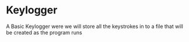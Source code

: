 # Keylogger
A Basic Keylogger were we will store all the keystrokes in to a file that will be created as the program runs 
